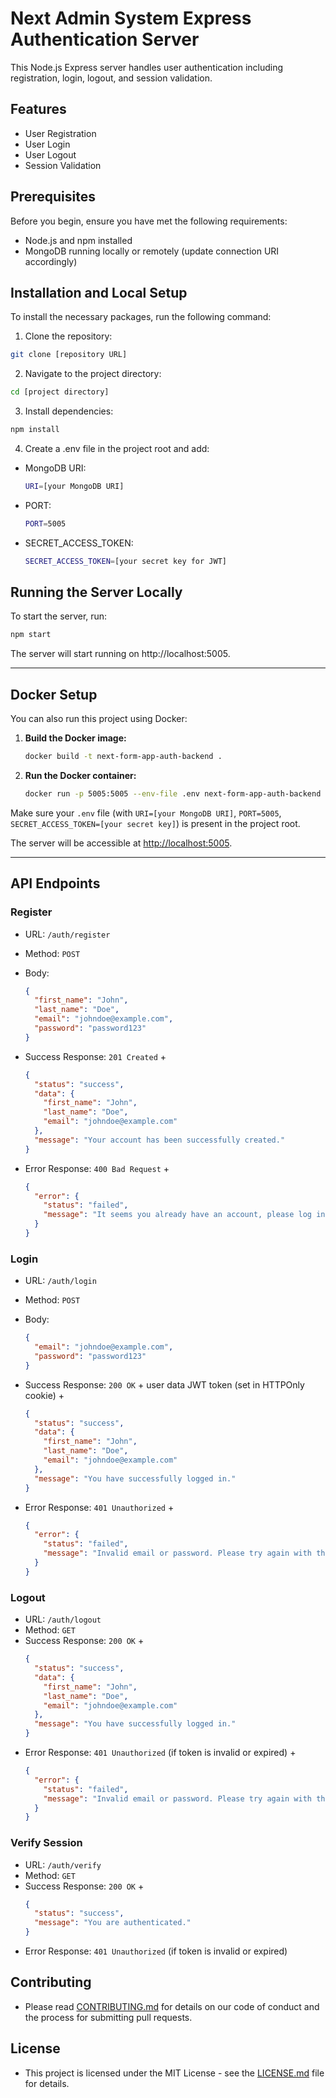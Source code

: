 # Next Admin System Express Authentication Server

This Node.js Express server handles user authentication including registration, login, logout, and session validation.

## Features

- User Registration
- User Login
- User Logout
- Session Validation

## Prerequisites

Before you begin, ensure you have met the following requirements:
- Node.js and npm installed
- MongoDB running locally or remotely (update connection URI accordingly)

## Installation and Local Setup

To install the necessary packages, run the following command:

1. Clone the repository:
```bash
git clone [repository URL]
```

2. Navigate to the project directory:
```bash
cd [project directory]
```

3. Install dependencies:
```bash
npm install
```

4. Create a .env file in the project root and add:
  - MongoDB URI:
    ```bash
    URI=[your MongoDB URI]
    ```
  - PORT:
    ```bash
    PORT=5005
    ```
  - SECRET_ACCESS_TOKEN:
    ```bash
    SECRET_ACCESS_TOKEN=[your secret key for JWT]
    ```

## Running the Server Locally
To start the server, run:
```bash
npm start
```
The server will start running on http://localhost:5005.

---

## Docker Setup

You can also run this project using Docker:

1. **Build the Docker image:**
   ```bash
   docker build -t next-form-app-auth-backend .
   ```

2. **Run the Docker container:**
   ```bash
   docker run -p 5005:5005 --env-file .env next-form-app-auth-backend
   ```

Make sure your `.env` file (with `URI=[your MongoDB URI]`, `PORT=5005`, `SECRET_ACCESS_TOKEN=[your secret key]`) is present in the project root.

The server will be accessible at [http://localhost:5005](http://localhost:5005).

---

## API Endpoints
### Register
- URL: `/auth/register`
- Method: `POST`
- Body:
  ```json
  {
    "first_name": "John",
    "last_name": "Doe",
    "email": "johndoe@example.com",
    "password": "password123"
  }
  ```
- Success Response: `201 Created` +
  ```json
  {
    "status": "success",
    "data": {
      "first_name": "John",
      "last_name": "Doe",
      "email": "johndoe@example.com"
    },
    "message": "Your account has been successfully created."
  }
  ```

- Error Response: `400 Bad Request` +
  ```json
  {
    "error": {
      "status": "failed",
      "message": "It seems you already have an account, please log in instead."
    }
  }
  ```

### Login
- URL: `/auth/login`
- Method: `POST`
- Body:
  ```json
  {
    "email": "johndoe@example.com",
    "password": "password123"
  }
  ```
- Success Response: `200 OK` + user data JWT token (set in HTTPOnly cookie) +
  ```json
  {
    "status": "success",
    "data": {
      "first_name": "John",
      "last_name": "Doe",
      "email": "johndoe@example.com"
    },
    "message": "You have successfully logged in."
  }
  ```

- Error Response: `401 Unauthorized` +
  ```json
  {
    "error": {
      "status": "failed",
      "message": "Invalid email or password. Please try again with the correct credentials."
    }
  }
  ```

### Logout
- URL: `/auth/logout`
- Method: `GET`
- Success Response: `200 OK` +
  ```json
  {
    "status": "success",
    "data": {
      "first_name": "John",
      "last_name": "Doe",
      "email": "johndoe@example.com"
    },
    "message": "You have successfully logged in."
  }
  ```
- Error Response: `401 Unauthorized` (if token is invalid or expired) +
  ```json
  {
    "error": {
      "status": "failed",
      "message": "Invalid email or password. Please try again with the correct credentials."
    }
  }
  ```

### Verify Session
- URL: `/auth/verify`
- Method: `GET`
- Success Response: `200 OK` +
  ```json
  {
    "status": "success",
    "message": "You are authenticated."
  }
  ```
- Error Response: `401 Unauthorized` (if token is invalid or expired)

## Contributing
- Please read [CONTRIBUTING.md](./CONTRIBUTING.md) for details on our code of conduct and the process for submitting pull requests.

## License
- This project is licensed under the MIT License - see the [LICENSE.md](./LICENSE.md) file for details.
